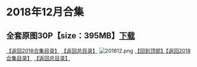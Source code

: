 # 2018年12月合集
## 全套原图30P【size：395MB】[下载](https://474b.com/file/25713053-435042616)
[【返回2018合集目录】](/2018年VIP作品合集/README.md)
[【返回总目录】](/README.md)
![201812.png](https://www.nsaimg.com/2020/04/02/5e85ad330b582.png)
[【回到顶部】](#readme)[【返回2018合集目录】](/2018年VIP作品合集/README.md)
[【返回总目录】](/README.md)

